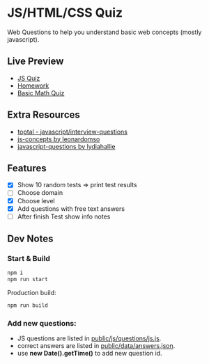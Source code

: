 # JS/HTML/CSS Quiz

Web Questions to help you understand basic web concepts (mostly javascript).

## Live Preview

- [JS Quiz](https://nmatei.github.io/simple-quiz-app/public/?domain=js&level=20)
- [Homework](https://nmatei.github.io/simple-quiz-app/public/homework.html)
- [Basic Math Quiz](https://nmatei.github.io/simple-quiz-app/public/?domain=math&level=27)

## Extra Resources

- [toptal - javascript/interview-questions](https://www.toptal.com/javascript/interview-questions)
- [js-concepts by leonardomso](https://github.com/leonardomso/33-js-concepts#1-call-stack)
- [javascript-questions by lydiahallie](https://github.com/lydiahallie/javascript-questions/blob/master/README.md)

## Features

- [x] Show 10 random tests => print test results
- [ ] Choose domain
- [x] Choose level
- [x] Add questions with free text answers
- [ ] After finish Test show info notes

## Dev Notes

### Start & Build

```sh
npm i
npm run start
```

Production build:

```sh
npm run build
```

### Add new questions:

- JS questions are listed in [public/js/questions/js.js](public/js/questions/js.js).
- correct answers are listed in [public/data/answers.json](public/data/answers.json).
- use **new Date().getTime()** to add new question id.

